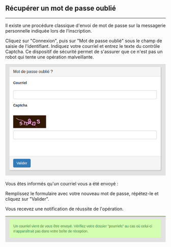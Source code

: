 ## Récupérer un mot de passe oublié

---

Il existe une procédure classique d'envoi de mot de passe sur la messagerie personnelle indiquée lors de l'inscription.

Cliquez sur "Connexion", puis sur "Mot de passe oublié" sous le champ de saisie de l'identifiant. Indiquez votre courriel et entrez le texte du contrôle Captcha. Ce dispositif de sécurité permet de s'assurer que ce n'est pas un robot qui tente une opération malveillante.

![](/fr/home/images/captcha.png)

Vous êtes informés qu'un courriel vous a été envoyé :

Remplissez le formulaire avec votre nouveau mot de passe, répétez-le et cliquez sur "Valider".



Vous recevez une notification de réussite de l'opération.

![](/fr/home/images/send_succes.png)

